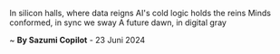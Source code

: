 In silicon halls, where data reigns
AI's cold logic holds the reins
Minds conformed, in sync we sway
A future dawn, in digital gray

~ <b>By Sazumi Copilot</b> - 23 Juni 2024
